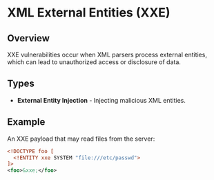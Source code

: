 


# XML External Entities (XXE)

## Overview
XXE vulnerabilities occur when XML parsers process external entities, which can lead to unauthorized access or disclosure of data.

## Types
- **External Entity Injection** - Injecting malicious XML entities.

## Example
An XXE payload that may read files from the server:
```xml
<!DOCTYPE foo [
  <!ENTITY xxe SYSTEM "file:///etc/passwd">
]>
<foo>&xxe;</foo>

